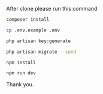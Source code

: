 After clone please run this command

``` bash
composer install

cp .env.example .env

php artisan key:generate

php artisan migrate --seed

npm install

npm run dev
```

Thank you.